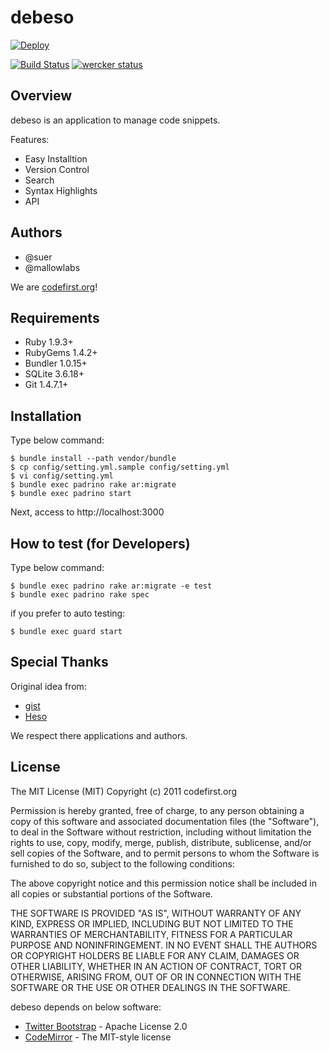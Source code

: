 debeso
=======================

[![Deploy](https://www.herokucdn.com/deploy/button.png)](https://heroku.com/deploy)

[![Build Status](https://secure.travis-ci.org/codefirst/debeso.png)](http://travis-ci.org/codefirst/debeso)
[![wercker status](https://app.wercker.com/status/258544b3ecebe46e2c1bc92d54b0d2c1/s/ "wercker status")](https://app.wercker.com/project/bykey/258544b3ecebe46e2c1bc92d54b0d2c1)

Overview
----------------
debeso is an application to manage code snippets.

Features:

 * Easy Installtion
 * Version Control
 * Search
 * Syntax Highlights
 * API

Authors
-----------------------

 * @suer
 * @mallowlabs

 We are [codefirst.org](https://www.codefirst.org)!

Requirements
-----------------------
 * Ruby 1.9.3+
 * RubyGems 1.4.2+
 * Bundler 1.0.15+
 * SQLite 3.6.18+
 * Git 1.4.7.1+

Installation
-----------------------

Type below command:

    $ bundle install --path vendor/bundle
    $ cp config/setting.yml.sample config/setting.yml
    $ vi config/setting.yml
    $ bundle exec padrino rake ar:migrate
    $ bundle exec padrino start

Next, access to http://localhost:3000

How to test (for Developers)
-----------------------

Type below command:

    $ bundle exec padrino rake ar:migrate -e test
    $ bundle exec padrino rake spec

if you prefer to auto testing:

    $ bundle exec guard start

Special Thanks
-----------------------

Original idea from:

 * [gist](https://gist.github.com/)
 * [Heso](https://github.com/lanius/heso/)

We respect there applications and authors.

License
-----------------------

The MIT License (MIT) Copyright (c) 2011 codefirst.org

Permission is hereby granted, free of charge, to any person obtaining a copy of this software and associated documentation files (the "Software"), to deal in the Software without restriction, including without limitation the rights to use, copy, modify, merge, publish, distribute, sublicense, and/or sell copies of the Software, and to permit persons to whom the Software is furnished to do so, subject to the following conditions:

The above copyright notice and this permission notice shall be included in all copies or substantial portions of the Software.

THE SOFTWARE IS PROVIDED "AS IS", WITHOUT WARRANTY OF ANY KIND, EXPRESS OR IMPLIED, INCLUDING BUT NOT LIMITED TO THE WARRANTIES OF MERCHANTABILITY, FITNESS FOR A PARTICULAR PURPOSE AND NONINFRINGEMENT. IN NO EVENT SHALL THE AUTHORS OR COPYRIGHT HOLDERS BE LIABLE FOR ANY CLAIM, DAMAGES OR OTHER LIABILITY, WHETHER IN AN ACTION OF CONTRACT, TORT OR OTHERWISE, ARISING FROM, OUT OF OR IN CONNECTION WITH THE SOFTWARE OR THE USE OR OTHER DEALINGS IN THE SOFTWARE.


debeso depends on below software:

 * [Twitter Bootstrap](http://twitter.github.com/bootstrap/) - Apache License 2.0
 * [CodeMirror](http://codemirror.net/) - The MIT-style license

